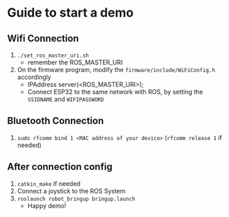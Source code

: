 # Guide to start a demo
## Wifi Connection
1. `./set_ros_master_uri.sh` 
    - remember the ROS_MASTER_URI
2. On the firmware program, modify the `firmware/include/WiFiConfig.h` accordingly
    - IPAddress server(<ROS_MASTER_URI>);
    - Connect ESP32 to the same network with ROS, by setting the `SSIDNAME` and `WIFIPASSWORD`
## Bluetooth Connection
1. `sudo rfcomm bind 1 <MAC address of your device>` (`rfcomm release 1` if needed)
## After connection config 
1. `catkin_make` if needed
2. Connect a joystick to the ROS System
3. `roslaunch robot_bringup bringup.launch`
    - Happy demo!